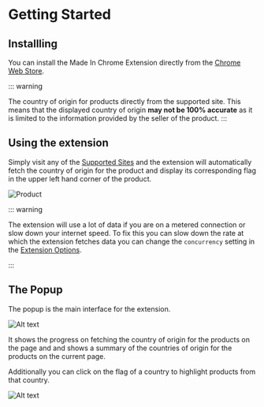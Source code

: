 # Getting Started

## Installling

You can install the Made In Chrome Extension directly from the [Chrome Web Store](https://chrome.google.com/webstore/detail/made-in/pjphllaelgmpbmhadnfffijoeijlgjpl).

::: warning

The country of origin for products directly from the supported site.
This means that the displayed country of origin **may not be 100% accurate** as it is limited to the information provided by the seller of the product.
:::

## Using the extension

Simply visit any of the [Supported Sites](/supported-sites) and the extension will automatically fetch the country of origin for the product and display its corresponding flag in the upper left hand corner of the product.

![Product](/product.png)

::: warning

The extension will use a lot of data if you are on a metered connection or slow down your internet speed.
To fix this you can slow down the rate at which the extension fetches data you can change the `concurrency` setting in the [Extension Options](/options#concurrency).

:::

## The Popup

The popup is the main interface for the extension.

![Alt text](/popup.png)

It shows the progress on fetching the country of origin for the products on the page and and shows a summary of the countries of origin for the products on the current page.

Additionally you can click on the flag of a country to highlight products from that country.

![Alt text](/highlight.png)
